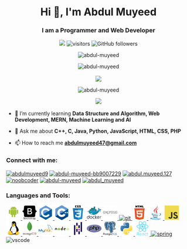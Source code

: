<h1 align="center">Hi 👋, I'm Abdul Muyeed</h1>
<h3 align="center">I am a Programmer and Web Developer</h3>

<p align="center"> <img src="https://raw.githubusercontent.com/abdul-muyeed/cf-stats/main/output/max_rating.svg" /> <img src="https://komarev.com/ghpvc/?username=abdul-muyeed" alt="visitors" /> <img alt="GitHub followers" src="https://img.shields.io/github/followers/abdul-muyeed?color=green&logo=github">  </p>
<p>
  <p align="center"><img width="500px" src="https://github-readme-streak-stats.herokuapp.com/?user=abdul-muyeed&" alt="abdul-muyeed" /></p>
  <p align="center"><img width="500px" src="https://github-readme-stats.vercel.app/api/top-langs?username=abdul-muyeed&show_icons=true&locale=en&layout=compact" alt="abdul-muyeed" /></p>
<p align="center"><img align="center" width="500px" src="https://raw.githubusercontent.com/abdul-muyeed/cf-stats/main/output/light_card.svg" /></p>

<p align="center"><img width="500px" src="https://github-readme-stats.vercel.app/api?username=abdul-muyeed&show_icons=true&locale=en" alt="abdul-muyeed" /></p>
  
<p align="center" color="white">
  <img src="https://metrics.lecoq.io/abdul-muyeed"> 
  </p>





- 🌱 I’m currently learning **Data Structure and Algorithm, Web Development, MERN, Machine Learning and AI**

- 💬 Ask me about **C++, C, Java, Python, JavaScript, HTML, CSS, PHP**

- 📫 How to reach me **abdulmuyeed47@gmail.com**

<h3 align="left">Connect with me:</h3>
<p align="left">
<a href="https://twitter.com/abdulmuyeed9" target="blank"><img align="center" src="https://raw.githubusercontent.com/rahuldkjain/github-profile-readme-generator/master/src/images/icons/Social/twitter.svg" alt="abdulmuyeed9" height="30" width="40" /></a>
<a href="https://linkedin.com/in/abdul-muyeed-bb9007229" target="blank"><img align="center" src="https://raw.githubusercontent.com/rahuldkjain/github-profile-readme-generator/master/src/images/icons/Social/linked-in-alt.svg" alt="abdul-muyeed-bb9007229" height="30" width="40" /></a>
<a href="https://fb.com/abdul.muyeed.127" target="blank"><img align="center" src="https://raw.githubusercontent.com/rahuldkjain/github-profile-readme-generator/master/src/images/icons/Social/facebook.svg" alt="abdul.muyeed.127" height="30" width="40" /></a>
<a href="https://www.youtube.com/c/noobcoder" target="blank"><img align="center" src="https://raw.githubusercontent.com/rahuldkjain/github-profile-readme-generator/master/src/images/icons/Social/youtube.svg" alt="noobcoder" height="30" width="40" /></a>
<a href="https://www.codechef.com/users/abdul-muyeed" target="blank"><img align="center" src="https://cdn.jsdelivr.net/npm/simple-icons@3.1.0/icons/codechef.svg" alt="abdul-muyeed" height="30" width="40" /></a>
<a href="https://codeforces.com/profile/abdul_muyeed" target="blank"><img align="center" src="https://raw.githubusercontent.com/rahuldkjain/github-profile-readme-generator/master/src/images/icons/Social/codeforces.svg" alt="abdul_muyeed" height="30" width="40" /></a>
</p>

<h3 align="left">Languages and Tools:</h3>
<p align="left"> <a href="https://developer.android.com" target="_blank" rel="noreferrer"> <img src="https://raw.githubusercontent.com/devicons/devicon/master/icons/android/android-original-wordmark.svg" alt="android" width="40" height="40"/> </a> <a href="https://getbootstrap.com" target="_blank" rel="noreferrer"> <img src="https://raw.githubusercontent.com/devicons/devicon/master/icons/bootstrap/bootstrap-plain-wordmark.svg" alt="bootstrap" width="40" height="40"/> </a> <a href="https://www.cprogramming.com/" target="_blank" rel="noreferrer"> <img src="https://raw.githubusercontent.com/devicons/devicon/master/icons/c/c-original.svg" alt="c" width="40" height="40"/> </a> <a href="https://www.w3schools.com/cpp/" target="_blank" rel="noreferrer"> <img src="https://raw.githubusercontent.com/devicons/devicon/master/icons/cplusplus/cplusplus-original.svg" alt="cplusplus" width="40" height="40"/> </a> <a href="https://www.w3schools.com/css/" target="_blank" rel="noreferrer"> <img src="https://raw.githubusercontent.com/devicons/devicon/master/icons/css3/css3-original-wordmark.svg" alt="css3" width="40" height="40"/> </a> <a href="https://www.docker.com/" target="_blank" rel="noreferrer"> <img src="https://raw.githubusercontent.com/devicons/devicon/master/icons/docker/docker-original-wordmark.svg" alt="docker" width="40" height="40"/> </a> <a href="https://expressjs.com" target="_blank" rel="noreferrer"> <img src="https://raw.githubusercontent.com/devicons/devicon/master/icons/express/express-original-wordmark.svg" alt="express" width="40" height="40"/> </a> <a href="https://git-scm.com/" target="_blank" rel="noreferrer"> <img src="https://www.vectorlogo.zone/logos/git-scm/git-scm-icon.svg" alt="git" width="40" height="40"/> </a> <a href="https://www.w3.org/html/" target="_blank" rel="noreferrer"> <img src="https://raw.githubusercontent.com/devicons/devicon/master/icons/html5/html5-original-wordmark.svg" alt="html5" width="40" height="40"/> </a> <a href="https://www.java.com" target="_blank" rel="noreferrer"> <img src="https://raw.githubusercontent.com/devicons/devicon/master/icons/java/java-original.svg" alt="java" width="40" height="40"/> </a> <a href="https://developer.mozilla.org/en-US/docs/Web/JavaScript" target="_blank" rel="noreferrer"> <img src="https://raw.githubusercontent.com/devicons/devicon/master/icons/javascript/javascript-original.svg" alt="javascript" width="40" height="40"/> </a> <a href="https://www.linux.org/" target="_blank" rel="noreferrer"> <img src="https://raw.githubusercontent.com/devicons/devicon/master/icons/linux/linux-original.svg" alt="linux" width="40" height="40"/> </a> <a href="https://www.mongodb.com/" target="_blank" rel="noreferrer"> <img src="https://raw.githubusercontent.com/devicons/devicon/master/icons/mongodb/mongodb-original-wordmark.svg" alt="mongodb" width="40" height="40"/> </a> <a href="https://www.mysql.com/" target="_blank" rel="noreferrer"> <img src="https://raw.githubusercontent.com/devicons/devicon/master/icons/mysql/mysql-original-wordmark.svg" alt="mysql" width="40" height="40"/> </a> <a href="https://nodejs.org" target="_blank" rel="noreferrer"> <img src="https://raw.githubusercontent.com/devicons/devicon/master/icons/nodejs/nodejs-original-wordmark.svg" alt="nodejs" width="40" height="40"/> </a> <a href="https://pandas.pydata.org/" target="_blank" rel="noreferrer"> <img src="https://raw.githubusercontent.com/devicons/devicon/2ae2a900d2f041da66e950e4d48052658d850630/icons/pandas/pandas-original.svg" alt="pandas" width="40" height="40"/> </a> <a href="https://www.php.net" target="_blank" rel="noreferrer"> <img src="https://raw.githubusercontent.com/devicons/devicon/master/icons/php/php-original.svg" alt="php" width="40" height="40"/> </a> <a href="https://www.postgresql.org" target="_blank" rel="noreferrer"> <img src="https://raw.githubusercontent.com/devicons/devicon/master/icons/postgresql/postgresql-original-wordmark.svg" alt="postgresql" width="40" height="40"/> </a> <a href="https://www.python.org" target="_blank" rel="noreferrer"> <img src="https://raw.githubusercontent.com/devicons/devicon/master/icons/python/python-original.svg" alt="python" width="40" height="40"/> </a> <a href="https://reactjs.org/" target="_blank" rel="noreferrer"> <img src="https://raw.githubusercontent.com/devicons/devicon/master/icons/react/react-original-wordmark.svg" alt="react" width="40" height="40"/> </a> <a href="https://spring.io/" target="_blank" rel="noreferrer"> <img src="https://www.vectorlogo.zone/logos/springio/springio-icon.svg" alt="spring" width="40" height="40"/> </a><img src="https://cdn.jsdelivr.net/gh/devicons/devicon/icons/vscode/vscode-original.svg" alt="vscode" width="45" height="45"/> </p>




